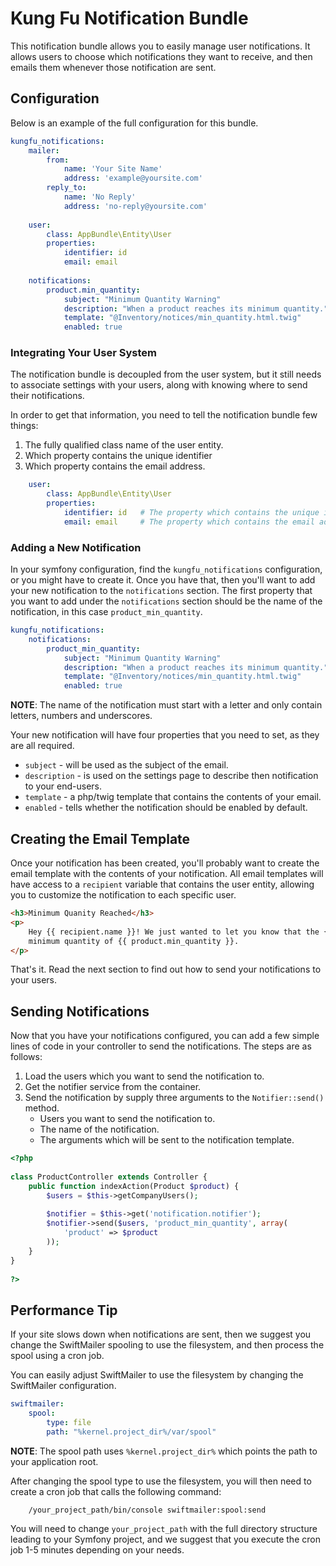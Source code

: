 # Kung Fu Notification Bundle

This notification bundle allows you to easily manage user notifications. It allows users to choose which notifications
they want to receive, and then emails them whenever those notification are sent.

## Configuration
Below is an example of the full configuration for this bundle.
```yaml
kungfu_notifications:
    mailer:
        from:
            name: 'Your Site Name'
            address: 'example@yoursite.com'
        reply_to:
            name: 'No Reply'
            address: 'no-reply@yoursite.com'
 
    user:
        class: AppBundle\Entity\User
        properties:
            identifier: id
            email: email
      
    notifications:
        product.min_quantity:
            subject: "Minimum Quantity Warning"
            description: "When a product reaches its minimum quantity."
            template: "@Inventory/notices/min_quantity.html.twig"
            enabled: true
```

### Integrating Your User System
The notification bundle is decoupled from the user system, but it still needs to associate settings with your users,
along with knowing where to send their notifications.

In order to get that information, you need to tell the notification bundle few things:

1. The fully qualified class name of the user entity.
2. Which property contains the unique identifier
3. Which property contains the email address.

```yaml
    user:
        class: AppBundle\Entity\User
        properties:
            identifier: id   # The property which contains the unique identifier on your user entity.
            email: email     # The property which contains the email address on the user entity.
```


### Adding a New Notification

In your symfony configuration, find the `kungfu_notifications` configuration, or you might have to create it. Once you
have that, then you'll want to add your new notification to the `notifications` section. The first property that you want
to add under the `notifications` section should be the name of the notification, in this case `product_min_quantity`.

```yaml
kungfu_notifications:
    notifications:
        product_min_quantity:
            subject: "Minimum Quantity Warning"
            description: "When a product reaches its minimum quantity."
            template: "@Inventory/notices/min_quantity.html.twig"
            enabled: true
```

**NOTE**: The name of the notification must start with a letter and only contain letters, numbers and underscores.

Your new notification will have four properties that you need to set, as they are all required.

* `subject` - will be used as the subject of the email.
* `description` - is used on the settings page to describe then notification to your end-users.
* `template` - a php/twig template that contains the contents of your email.
* `enabled` - tells whether the notification should be enabled by default.

## Creating the Email Template

Once your notification has been created, you'll probably want to create the email template with the contents of your
notification. All email templates will have access to a `recipient` variable that contains the user entity, allowing
you to customize the notification to each specific user. 

```html
<h3>Minimum Quanity Reached</h3>
<p>
    Hey {{ recipient.name }}! We just wanted to let you know that the {{ product.name }} product has reached its
    minimum quantity of {{ product.min_quantity }}.
</p> 
```

That's it. Read the next section to find out how to send your notifications to your users.

## Sending Notifications
Now that you have your notifications configured, you can add a few simple lines of code in your controller to send the
notifications. The steps are as follows:

1. Load the users which you want to send the notification to.
2. Get the notifier service from the container.
3. Send the notification by supply three arguments to the `Notifier::send()` method.
   * Users you want to send the notification to.
   * The name of the notification.
   * The arguments which will be sent to the notification template.

```php
<?php
 
class ProductController extends Controller {
    public function indexAction(Product $product) {
        $users = $this->getCompanyUsers();
        
        $notifier = $this->get('notification.notifier');
        $notifier->send($users, 'product_min_quantity', array(
            'product' => $product
        ));
    }
}
 
?>
```

## Performance Tip
If your site slows down when notifications are sent, then we suggest you change the SwiftMailer spooling to use the
filesystem, and then process the spool using a cron job.

You can easily adjust SwiftMailer to use the filesystem by changing the SwiftMailer configuration.

```yaml
swiftmailer:
    spool:
        type: file
        path: "%kernel.project_dir%/var/spool"
```

**NOTE**: The spool path uses `%kernel.project_dir%` which points the path to your application root.

After changing the spool type to use the filesystem, you will then need to create a cron job that calls the following
command:

```
    /your_project_path/bin/console swiftmailer:spool:send
```

You will need to change `your_project_path` with the full directory structure leading to your Symfony project, and we
suggest that you execute the cron job 1-5 minutes depending on your needs.